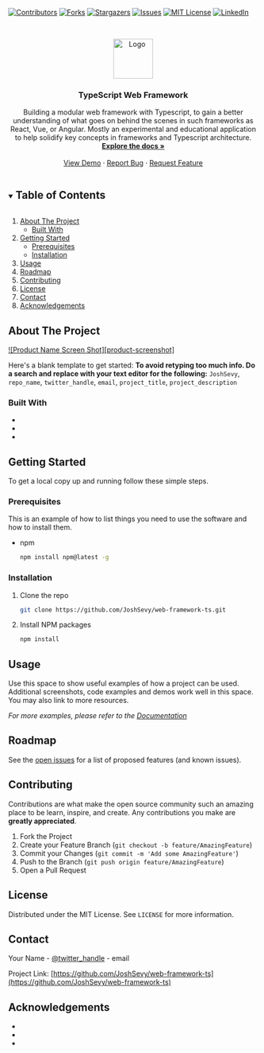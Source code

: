 <!--
*** Thanks for checking out the Best-README-Template. If you have a suggestion
*** that would make this better, please fork the repo and create a pull request
*** or simply open an issue with the tag "enhancement".
*** Thanks again! Now go create something AMAZING! :D
***
***
***
*** To avoid retyping too much info. Do a search and replace for the following:
*** JoshSevy, repo_name, twitter_handle, email, project_title, project_description
-->



<!-- PROJECT SHIELDS -->
<!--
*** I'm using markdown "reference style" links for readability.
*** Reference links are enclosed in brackets [ ] instead of parentheses ( ).
*** See the bottom of this document for the declaration of the reference variables
*** for contributors-url, forks-url, etc. This is an optional, concise syntax you may use.
*** https://www.markdownguide.org/basic-syntax/#reference-style-links
-->
[![Contributors][contributors-shield]][contributors-url]
[![Forks][forks-shield]][forks-url]
[![Stargazers][stars-shield]][stars-url]
[![Issues][issues-shield]][issues-url]
[![MIT License][license-shield]][license-url]
[![LinkedIn][linkedin-shield]][linkedin-url]


<!-- PROJECT LOGO -->
<br />
<p align="center">
  <a href="https://github.com/JoshSevy/web-framework-ts">
    <img src="images/logo.png" alt="Logo" width="80" height="80">
  </a>

  <h3 align="center">TypeScript Web Framework</h3>

  <p align="center">
    Building a modular web framework with Typescript, to gain a better understanding of what goes on behind the scenes in such frameworks as React, Vue, or Angular. Mostly an experimental and educational application to help solidify key concepts in frameworks and Typescript architecture.
    <br />
    <a href="https://github.com/JoshSevy/web-framework-ts"><strong>Explore the docs »</strong></a>
    <br />
    <br />
    <a href="https://github.com/JoshSevy/web-framework-ts">View Demo</a>
    ·
    <a href="https://github.com/JoshSevy/web-framework-ts/issues">Report Bug</a>
    ·
    <a href="https://github.com/JoshSevy/web-framework-ts/issues">Request Feature</a>
  </p>
</p>



<!-- TABLE OF CONTENTS -->
<details open="open">
  <summary><h2 style="display: inline-block">Table of Contents</h2></summary>
  <ol>
    <li>
      <a href="#about-the-project">About The Project</a>
      <ul>
        <li><a href="#built-with">Built With</a></li>
      </ul>
    </li>
    <li>
      <a href="#getting-started">Getting Started</a>
      <ul>
        <li><a href="#prerequisites">Prerequisites</a></li>
        <li><a href="#installation">Installation</a></li>
      </ul>
    </li>
    <li><a href="#usage">Usage</a></li>
    <li><a href="#roadmap">Roadmap</a></li>
    <li><a href="#contributing">Contributing</a></li>
    <li><a href="#license">License</a></li>
    <li><a href="#contact">Contact</a></li>
    <li><a href="#acknowledgements">Acknowledgements</a></li>
  </ol>
</details>



<!-- ABOUT THE PROJECT -->
## About The Project

[![Product Name Screen Shot][product-screenshot]](https://example.com)

Here's a blank template to get started:
**To avoid retyping too much info. Do a search and replace with your text editor for the following:**
`JoshSevy`, `repo_name`, `twitter_handle`, `email`, `project_title`, `project_description`


### Built With

* []()
* []()
* []()



<!-- GETTING STARTED -->
## Getting Started

To get a local copy up and running follow these simple steps.

### Prerequisites

This is an example of how to list things you need to use the software and how to install them.
* npm
  ```sh
  npm install npm@latest -g
  ```

### Installation

1. Clone the repo
   ```sh
   git clone https://github.com/JoshSevy/web-framework-ts.git
   ```
2. Install NPM packages
   ```sh
   npm install
   ```



<!-- USAGE EXAMPLES -->
## Usage

Use this space to show useful examples of how a project can be used. Additional screenshots, code examples and demos work well in this space. You may also link to more resources.

_For more examples, please refer to the [Documentation](https://example.com)_



<!-- ROADMAP -->
## Roadmap

See the [open issues](https://github.com/JoshSevy/web-framework-ts/issues) for a list of proposed features (and known issues).



<!-- CONTRIBUTING -->
## Contributing

Contributions are what make the open source community such an amazing place to be learn, inspire, and create. Any contributions you make are **greatly appreciated**.

1. Fork the Project
2. Create your Feature Branch (`git checkout -b feature/AmazingFeature`)
3. Commit your Changes (`git commit -m 'Add some AmazingFeature'`)
4. Push to the Branch (`git push origin feature/AmazingFeature`)
5. Open a Pull Request



<!-- LICENSE -->
## License

Distributed under the MIT License. See `LICENSE` for more information.



<!-- CONTACT -->
## Contact

Your Name - [@twitter_handle](https://twitter.com/twitter_handle) - email

Project Link: [https://github.com/JoshSevy/web-framework-ts](https://github.com/JoshSevy/web-framework-ts)



<!-- ACKNOWLEDGEMENTS -->
## Acknowledgements

* []()
* []()
* []()





<!-- MARKDOWN LINKS & IMAGES -->
<!-- https://www.markdownguide.org/basic-syntax/#reference-style-links -->
[contributors-shield]: https://img.shields.io/github/contributors/JoshSevy/web-framework-ts/repo.svg?style=for-the-badge
[contributors-url]: https://github.com/JoshSevy/web-framework-ts/repo/graphs/contributors
[forks-shield]: https://img.shields.io/github/forks/JoshSevy/web-framework-ts/repo.svg?style=for-the-badge
[forks-url]: https://github.com/JoshSevy/web-framework-ts/repo/network/members
[stars-shield]: https://img.shields.io/github/stars/JoshSevy/web-framework-ts/repo.svg?style=for-the-badge
[stars-url]: https://github.com/JoshSevy/web-framework-ts/repo/stargazers
[issues-shield]: https://img.shields.io/github/issues/JoshSevy/web-framework-ts/repo.svg?style=for-the-badge
[issues-url]: https://github.com/JoshSevy/web-framework-ts/repo/issues
[license-shield]: https://img.shields.io/github/license/JoshSevy/web-framework-ts/repo.svg?style=for-the-badge
[license-url]: https://github.com/JoshSevy/web-framework-ts/repo/blob/master/LICENSE.txt
[linkedin-shield]: https://img.shields.io/badge/-LinkedIn-black.svg?style=for-the-badge&logo=linkedin&colorB=555
[linkedin-url]: https://linkedin.com/in/joshua-sevy
